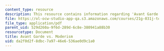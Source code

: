```yaml
---
content_type: resource
description: This resource contains information regarding 'Avant Garde vs. Moderism'.
file: https://ol-ocw-studio-app-qa.s3.amazonaws.com/courses/21g-031j-topics-in-the-avant-garde-in-literature-and-cinema-spring-2003/da2f0d2f8dbc7a9746e6536ae0d9c1a0_MIT21G_031JS03_avantvsmod.pdf
file_type: application/pdf
parent_uid: 529d260a-9f6d-289d-6c8e-380941a88b30
resourcetype: Document
title: Avant Garde vs. Moderism
uid: da2f0d2f-8dbc-7a97-46e6-536ae0d9c1a0
---
```

